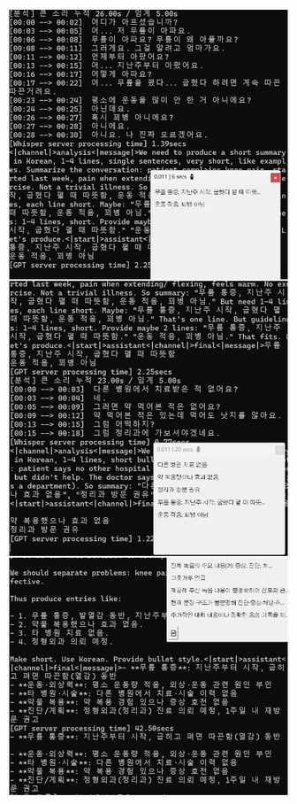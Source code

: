![Screenshot](Screenshot%202025-08-17%20110436.png)
![Screenshot](Screenshot%202025-08-17%201104582.png)
![Screenshot](Screenshot%202025-08-17%20110658_3.png)
